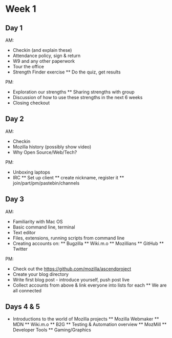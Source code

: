Week 1
======


Day 1
------

AM:

* Checkin (and explain these)
* Attendance policy, sign & return
* W9 and any other paperwork
* Tour the office
* Strength Finder exercise
** Do the quiz, get results

PM: 

* Exploration our strengths
** Sharing strengths with group
* Discussion of how to use these strengths in the next 6 weeks
* Closing checkout

Day 2
------

AM: 

* Checkin
* Mozilla history (possibly show video)
* Why Open Source/Web/Tech?


PM:

* Unboxing laptops
* IRC
** Set up client
** create nickname, register it
** join/part/pm/pastebin/channels



Day 3
-----

AM:

* Familiarity with Mac OS
* Basic command line, terminal
* Text editor
* Files, extensions, running scripts from command line
* Creating accounts on:
** Bugzilla
** Wiki.m.o
** Mozillians
** GitHub
** Twitter

PM:

* Check out the https://github.com/mozilla/ascendproject
* Create your blog directory
* Write first blog post - introduce yourself, push post live
* Collect accounts from above & link everyone into lists for each
** We are all connected



Days 4 & 5
---------

* Introductions to the world of Mozilla projects
** Mozilla Webmaker
** MDN
** Wiki.m.o
** B2G
** Testing & Automation overview
** MozMill
** Developer Tools
** Gaming/Graphics

